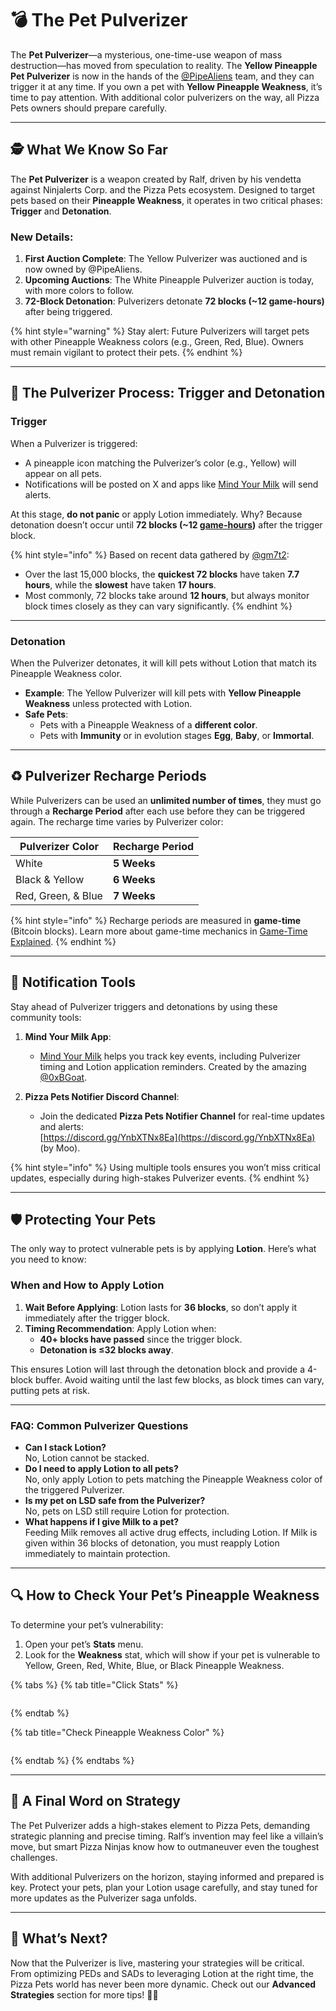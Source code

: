 # 💣 The Pet Pulverizer

The **Pet Pulverizer**—a mysterious, one-time-use weapon of mass destruction—has moved from speculation to reality. The **Yellow Pineapple Pet Pulverizer** is now in the hands of the [@PipeAliens](https://x.com/PipeAliens) team, and they can trigger it at any time. If you own a pet with **Yellow Pineapple Weakness**, it’s time to pay attention. With additional color pulverizers on the way, all Pizza Pets owners should prepare carefully.

***

## 🕵️ What We Know So Far

The **Pet Pulverizer** is a weapon created by Ralf, driven by his vendetta against Ninjalerts Corp. and the Pizza Pets ecosystem. Designed to target pets based on their **Pineapple Weakness**, it operates in two critical phases: **Trigger** and **Detonation**.

### New Details:

1. **First Auction Complete**: The Yellow Pulverizer was auctioned and is now owned by @PipeAliens.
2. **Upcoming Auctions**: The White Pineapple Pulverizer auction is today, with more colors to follow.
3. **72-Block Detonation**: Pulverizers detonate **72 blocks (~12 game-hours)** after being triggered.

{% hint style="warning" %}
Stay alert: Future Pulverizers will target pets with other Pineapple Weakness colors (e.g., Green, Red, Blue). Owners must remain vigilant to protect their pets.
{% endhint %}

***

## 🍕 The Pulverizer Process: Trigger and Detonation

### Trigger

When a Pulverizer is triggered:

* A pineapple icon matching the Pulverizer’s color (e.g., Yellow) will appear on all pets.
* Notifications will be posted on X and apps like [Mind Your Milk](https://www.mindyourmilk.pizza/) will send alerts.

At this stage, **do not panic** or apply Lotion immediately. Why? Because detonation doesn’t occur until **72 blocks (~12 [game-hours](../resources/timeline-and-seasons.md#understanding-game-time))** after the trigger block.

{% hint style="info" %}
Based on recent data gathered by [@gm7t2](https://x.com/gm7t2):
- Over the last 15,000 blocks, the **quickest 72 blocks** have taken **7.7 hours**, while the **slowest** have taken **17 hours**.
- Most commonly, 72 blocks take around **12 hours**, but always monitor block times closely as they can vary significantly.
{% endhint %}

***

### Detonation

When the Pulverizer detonates, it will kill pets without Lotion that match its Pineapple Weakness color.

* **Example**: The Yellow Pulverizer will kill pets with **Yellow Pineapple Weakness** unless protected with Lotion.
* **Safe Pets**:
  * Pets with a Pineapple Weakness of a **different color**.
  * Pets with **Immunity** or in evolution stages **Egg**, **Baby**, or **Immortal**.

***

## ♻️ Pulverizer Recharge Periods

While Pulverizers can be used an **unlimited number of times**, they must go through a **Recharge Period** after each use before they can be triggered again. The recharge time varies by Pulverizer color:

| **Pulverizer Color** | **Recharge Period** |
|-----------------------|---------------------|
| White                | **5 Weeks**         |
| Black & Yellow       | **6 Weeks**         |
| Red, Green, & Blue   | **7 Weeks**         |

{% hint style="info" %}
Recharge periods are measured in **game-time** (Bitcoin blocks). Learn more about game-time mechanics in [Game-Time Explained](../resources/timeline-and-seasons.md#understanding-game-time).
{% endhint %}

***

## 🔔 Notification Tools

Stay ahead of Pulverizer triggers and detonations by using these community tools:

1. **Mind Your Milk App**:  
   - [Mind Your Milk](https://www.mindyourmilk.pizza/) helps you track key events, including Pulverizer timing and Lotion application reminders. Created by the amazing [@0xBGoat](https://x.com/0xBGoat).  

2. **Pizza Pets Notifier Discord Channel**:  
   - Join the dedicated **Pizza Pets Notifier Channel** for real-time updates and alerts:  
   [https://discord.gg/YnbXTNx8Ea](https://discord.gg/YnbXTNx8Ea) (by Moo).  

{% hint style="info" %}
Using multiple tools ensures you won’t miss critical updates, especially during high-stakes Pulverizer events.
{% endhint %}

***

## 🛡️ Protecting Your Pets

The only way to protect vulnerable pets is by applying **Lotion**. Here’s what you need to know:

### When and How to Apply Lotion

1. **Wait Before Applying**: Lotion lasts for **36 blocks**, so don’t apply it immediately after the trigger block.
2. **Timing Recommendation**: Apply Lotion when:
   * **40+ blocks have passed** since the trigger block.
   * **Detonation is ≤32 blocks away**.

This ensures Lotion will last through the detonation block and provide a 4-block buffer. Avoid waiting until the last few blocks, as block times can vary, putting pets at risk.

***

### FAQ: Common Pulverizer Questions

* **Can I stack Lotion?**\
  No, Lotion cannot be stacked.
* **Do I need to apply Lotion to all pets?**\
  No, only apply Lotion to pets matching the Pineapple Weakness color of the triggered Pulverizer.
* **Is my pet on LSD safe from the Pulverizer?**\
  No, pets on LSD still require Lotion for protection.
* **What happens if I give Milk to a pet?**\
  Feeding Milk removes all active drug effects, including Lotion. If Milk is given within 36 blocks of detonation, you must reapply Lotion immediately to maintain protection.

***

## 🔍 How to Check Your Pet’s Pineapple Weakness

To determine your pet’s vulnerability:

1. Open your pet’s **Stats** menu.
2. Look for the **Weakness** stat, which will show if your pet is vulnerable to Yellow, Green, Red, White, Blue, or Black Pineapple Weakness.

{% tabs %}
{% tab title="Click Stats" %}
<figure><img src="../.gitbook/assets/telegram-cloud-photo-size-1-5168266054768635196-y (1).jpg" alt=""><figcaption></figcaption></figure>
{% endtab %}

{% tab title="Check Pineapple Weakness Color" %}
<figure><img src="../.gitbook/assets/telegram-cloud-photo-size-1-5168266054768635197-y.jpg" alt=""><figcaption></figcaption></figure>
{% endtab %}
{% endtabs %}

***

## 🐾 A Final Word on Strategy

The Pet Pulverizer adds a high-stakes element to Pizza Pets, demanding strategic planning and precise timing. Ralf’s invention may feel like a villain’s move, but smart Pizza Ninjas know how to outmaneuver even the toughest challenges.

With additional Pulverizers on the horizon, staying informed and prepared is key. Protect your pets, plan your Lotion usage carefully, and stay tuned for more updates as the Pulverizer saga unfolds.

***

## 🌟 What’s Next?

Now that the Pulverizer is live, mastering your strategies will be critical. From optimizing PEDs and SADs to leveraging Lotion at the right time, the Pizza Pets world has never been more dynamic. Check out our **Advanced Strategies** section for more tips! 🍕🐾